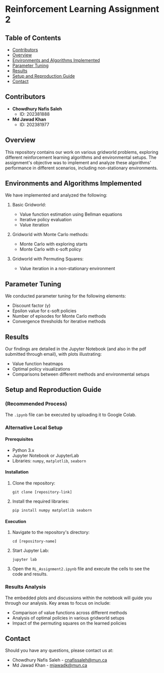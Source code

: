 # Reinforcement Learning Assignment 2

## Table of Contents
- [Contributors](#contributors)
- [Overview](#overview)
- [Environments and Algorithms Implemented](#environments-and-algorithms-implemented)
- [Parameter Tuning](#parameter-tuning)
- [Results](#results)
- [Setup and Reproduction Guide](#setup-and-reproduction-guide)
- [Contact](#contact)

## Contributors
- **Chowdhury Nafis Saleh**
  - ID: 202381888
- **Md Jawad Khan**
  - ID: 202381977

## Overview
This repository contains our work on various gridworld problems, exploring different reinforcement learning algorithms and environmental setups. The assignment's objective was to implement and analyze these algorithms' performance in different scenarios, including non-stationary environments.

## Environments and Algorithms Implemented
We have implemented and analyzed the following:

1. Basic Gridworld:
   - Value function estimation using Bellman equations
   - Iterative policy evaluation
   - Value iteration

2. Gridworld with Monte Carlo methods:
   - Monte Carlo with exploring starts
   - Monte Carlo with ε-soft policy

3. Gridworld with Permuting Squares:
   - Value iteration in a non-stationary environment

## Parameter Tuning
We conducted parameter tuning for the following elements:
- Discount factor (γ)
- Epsilon value for ε-soft policies
- Number of episodes for Monte Carlo methods
- Convergence thresholds for iterative methods

## Results
Our findings are detailed in the Jupyter Notebook (and also in the pdf submitted through email), with plots illustrating:
- Value function heatmaps
- Optimal policy visualizations
- Comparisons between different methods and environmental setups

## Setup and Reproduction Guide

### (Recommended Process) 
The `.ipynb` file can be executed by uploading it to Google Colab.

### Alternative Local Setup

#### Prerequisites
- Python 3.x
- Jupyter Notebook or JupyterLab
- Libraries: `numpy`, `matplotlib`, `seaborn`

#### Installation
1. Clone the repository:
   ```
   git clone [repository-link]
   ```
2. Install the required libraries:
   ```
   pip install numpy matplotlib seaborn
   ```

#### Execution
1. Navigate to the repository's directory:
   ```
   cd [repository-name]
   ```
2. Start Jupyter Lab:
   ```
   jupyter lab
   ```
3. Open the `RL_Assignment2.ipynb` file and execute the cells to see the code and results.

### Results Analysis
The embedded plots and discussions within the notebook will guide you through our analysis. Key areas to focus on include:
- Comparison of value functions across different methods
- Analysis of optimal policies in various gridworld setups
- Impact of the permuting squares on the learned policies

## Contact
Should you have any questions, please contact us at:
- Chowdhury Nafis Saleh - cnafissaleh@mun.ca
- Md Jawad Khan - mjawadk@mun.ca
```

